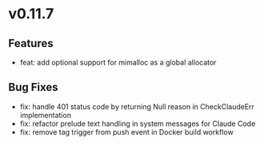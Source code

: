# v0.11.7

## Features

- feat: add optional support for mimalloc as a global allocator

## Bug Fixes

- fix: handle 401 status code by returning Null reason in CheckClaudeErr implementation
- fix: refactor prelude text handling in system messages for Claude Code
- fix: remove tag trigger from push event in Docker build workflow
